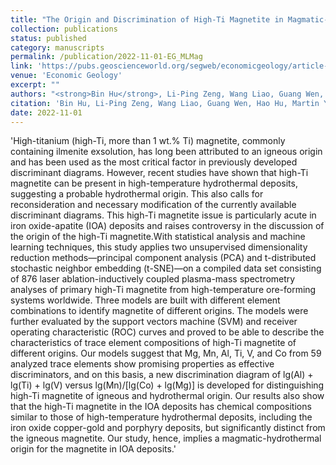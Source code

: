 ```yaml
---
title: "The Origin and Discrimination of High-Ti Magnetite in Magmatic-Hydrothermal Systems: Insight from Machine Learning Analysis"
collection: publications
status: published
category: manuscripts
permalink: /publication/2022-11-01-EG_MLMag
link: 'https://pubs.geoscienceworld.org/segweb/economicgeology/article-abstract/117/7/1613/616328/The-Origin-and-Discrimination-of-High-Ti-Magnetite?redirectedFrom=fulltext'
venue: 'Economic Geology'
excerpt: ""
authors: "<strong>Bin Hu</strong>, Li-Ping Zeng, Wang Liao, Guang Wen, Hao Hu, Martin Yan Hei Li, Xin-Fu Zhao"
citation: 'Bin Hu, Li-Ping Zeng, Wang Liao, Guang Wen, Hao Hu, Martin Yan Hei Li, Xin-Fu Zhao; The Origin and Discrimination of High-Ti Magnetite in Magmatic-Hydrothermal Systems: Insight from Machine Learning Analysis. Economic Geology 2022; 117 (7): 1613–1627. doi: https://doi.org/10.5382/econgeo.4946'
date: 2022-11-01
---
```


'High-titanium (high-Ti, more than 1 wt.% Ti) magnetite, commonly containing ilmenite exsolution, has long been attributed to an igneous origin and has been used as the most critical factor in previously developed discriminant diagrams. However, recent studies have shown that high-Ti magnetite can be present in high-temperature hydrothermal deposits, suggesting a probable hydrothermal origin. This also calls for reconsideration and necessary modification of the currently available discriminant diagrams. This high-Ti magnetite issue is particularly acute in iron oxide-apatite (IOA) deposits and raises controversy in the discussion of the origin of the high-Ti magnetite.With statistical analysis and machine learning techniques, this study applies two unsupervised dimensionality reduction methods—principal component analysis (PCA) and t-distributed stochastic neighbor embedding (t-SNE)—on a compiled data set consisting of 876 laser ablation-inductively coupled plasma-mass spectrometry analyses of primary high-Ti magnetite from high-temperature ore-forming systems worldwide. Three models are built with different element combinations to identify magnetite of different origins. The models were further evaluated by the support vectors machine (SVM) and receiver operating characteristic (ROC) curves and proved to be able to describe the characteristics of trace element compositions of high-Ti magnetite of different origins. Our models suggest that Mg, Mn, Al, Ti, V, and Co from 59 analyzed trace elements show promising properties as effective discriminators, and on this basis, a new discrimination diagram of lg(Al) + lg(Ti) + lg(V) versus lg(Mn)/[lg(Co) + lg(Mg)] is developed for distinguishing high-Ti magnetite of igneous and hydrothermal origin. Our results also show that the high-Ti magnetite in the IOA deposits has chemical compositions similar to those of high-temperature hydrothermal deposits, including the iron oxide copper-gold and porphyry deposits, but significantly distinct from the igneous magnetite. Our study, hence, implies a magmatic-hydrothermal origin for the magnetite in IOA deposits.'

